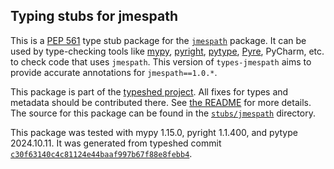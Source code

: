 ## Typing stubs for jmespath

This is a [PEP 561](https://peps.python.org/pep-0561/)
type stub package for the [`jmespath`](https://github.com/jmespath/jmespath.py) package.
It can be used by type-checking tools like
[mypy](https://github.com/python/mypy/),
[pyright](https://github.com/microsoft/pyright),
[pytype](https://github.com/google/pytype/),
[Pyre](https://pyre-check.org/),
PyCharm, etc. to check code that uses `jmespath`. This version of
`types-jmespath` aims to provide accurate annotations for
`jmespath==1.0.*`.

This package is part of the [typeshed project](https://github.com/python/typeshed).
All fixes for types and metadata should be contributed there.
See [the README](https://github.com/python/typeshed/blob/main/README.md)
for more details. The source for this package can be found in the
[`stubs/jmespath`](https://github.com/python/typeshed/tree/main/stubs/jmespath)
directory.

This package was tested with
mypy 1.15.0,
pyright 1.1.400,
and pytype 2024.10.11.
It was generated from typeshed commit
[`c30f63140c4c81124e44baaf997b67f88e8febb4`](https://github.com/python/typeshed/commit/c30f63140c4c81124e44baaf997b67f88e8febb4).
